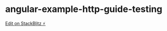 # angular-example-http-guide-testing

[Edit on StackBlitz ⚡️](https://stackblitz.com/edit/angular-example-http-guide-testing)